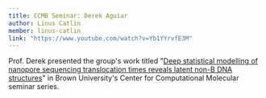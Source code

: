 ```yaml
---
title: CCMB Seminar: Derek Aguiar
author: Linus Catlin
member: linus-catlin
link: "https://www.youtube.com/watch?v=Yb1YYrvfE3M"
---
```


Prof. Derek presented the group's work titled "[Deep statistical modelling of nanopore sequencing translocation times reveals latent non-B DNA structures](https://www.youtube.com/watch?v=Yb1YYrvfE3M)" in Brown University's Center for Computational Molecular seminar series.
